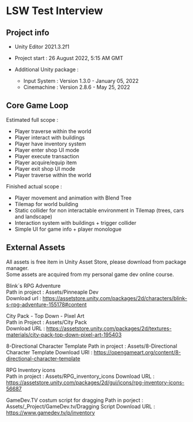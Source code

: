 # LSW Test Interview

## Project info

- Unity Editor 2021.3.2f1
- Project start : 26 August 2022,  5:15 AM GMT

- Additional Unity package :
    - Input System : Version 1.3.0 - January 05, 2022  
    - Cinemachine : Version 2.8.6 - May 25, 2022

## Core Game Loop

Estimated full scope :
- Player traverse within the world
- Player interact with buildings
- Player have inventory system  
- Player enter shop UI mode  
- Player execute transaction 
- Player acquire/equip item  
- Player exit shop UI mode  
- Player traverse within the world  

Finished actual scope :
- Player movement and animation with Blend Tree 
- Tilemap for world building  
- Static collider for non interactable environment in Tilemap (trees, cars and landscape)  
- Interaction system with buildings + trigger collider
- Simple UI for game info + player monologue  

## External Assets 

All assets is free item in Unity Asset Store, please download from package manager.  
Some assets are acquired from my personal game dev online course.

Blink´s RPG Adventure  
Path in project : Assets/Pinneaple Dev  
Download url : https://assetstore.unity.com/packages/2d/characters/blink-s-rpg-adventure-155178#content  

City Pack - Top Down - Pixel Art  
Path in Project : Assets/City Pack  
Download URL : https://assetstore.unity.com/packages/2d/textures-materials/city-pack-top-down-pixel-art-195403 

8-Directional Character Template
Path in project : Assets/8-Directional Character Template
Download URl : https://opengameart.org/content/8-directional-character-template

RPG Inventory icons  
Path in project : Assets/RPG_inventory_icons
Download URL : https://assetstore.unity.com/packages/2d/gui/icons/rpg-inventory-icons-56687

GameDev.TV costum script for dragging
Path in porject : Assets/_Project/GameDev.tv/Dragging Script
Download URL : https://www.gamedev.tv/p/inventory
